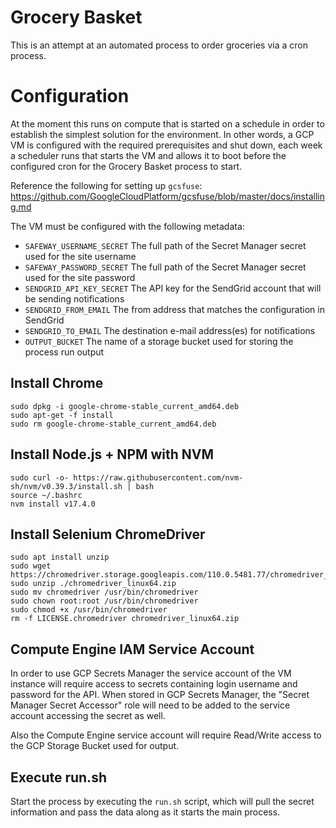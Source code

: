 # Grocery Basket
This is an attempt at an automated process to order groceries via a cron process.

# Configuration
At the moment this runs on compute that is started on a schedule in order to establish
the simplest solution for the environment.  In other words, a GCP VM is configured with
the required prerequisites and shut down, each week a scheduler runs that starts the VM
and allows it to boot before the configured cron for the Grocery Basket process to start.

Reference the following for setting up `gcsfuse`:
https://github.com/GoogleCloudPlatform/gcsfuse/blob/master/docs/installing.md

The VM must be configured with the following metadata:
- `SAFEWAY_USERNAME_SECRET` The full path of the Secret Manager secret used for the site username
- `SAFEWAY_PASSWORD_SECRET` The full path of the Secret Manager secret used for the site password
- `SENDGRID_API_KEY_SECRET` The API key for the SendGrid account that will be sending notifications
- `SENDGRID_FROM_EMAIL` The from address that matches the configuration in SendGrid
- `SENDGRID_TO_EMAIL` The destination e-mail address(es) for notifications
- `OUTPUT_BUCKET` The name of a storage bucket used for storing the process run output

## Install Chrome
```
sudo dpkg -i google-chrome-stable_current_amd64.deb
sudo apt-get -f install
sudo rm google-chrome-stable_current_amd64.deb
```

## Install Node.js + NPM with NVM
```
sudo curl -o- https://raw.githubusercontent.com/nvm-sh/nvm/v0.39.3/install.sh | bash
source ~/.bashrc
nvm install v17.4.0
```

## Install Selenium ChromeDriver
```
sudo apt install unzip
sudo wget https://chromedriver.storage.googleapis.com/110.0.5481.77/chromedriver_linux64.zip
sudo unzip ./chromedriver_linux64.zip
sudo mv chromedriver /usr/bin/chromedriver
sudo chown root:root /usr/bin/chromedriver
sudo chmod +x /usr/bin/chromedriver
rm -f LICENSE.chromedriver chromedriver_linux64.zip
```

## Compute Engine IAM Service Account
In order to use GCP Secrets Manager the service account of the VM instance will require
access to secrets containing login username and password for the API.  When stored in GCP
Secrets Manager, the "Secret Manager Secret Accessor" role will need to be added to the
service account accessing the secret as well.

Also the Compute Engine service account will require Read/Write access to the GCP Storage
Bucket used for output.

## Execute run.sh
Start the process by executing the `run.sh` script, which will pull the secret information
and pass the data along as it starts the main process.
